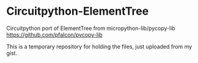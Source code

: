 # Circuitpython-ElementTree
Circuitpython port of ElementTree from micropython-lib/pycopy-lib
https://github.com/pfalcon/pycopy-lib

This is a temporary repository for holding the files, just uploaded from my gist.
